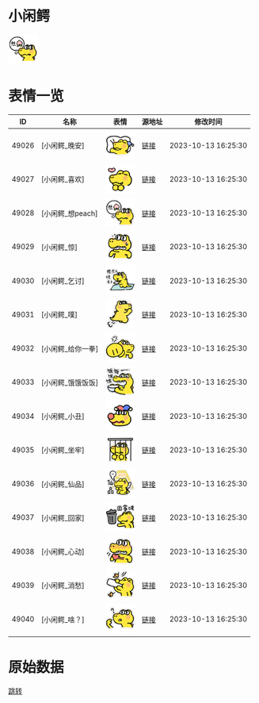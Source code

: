 # 小闲鳄

<img src="./cover.png" height="60" alt="cover" />

# 表情一览

|ID|名称|表情|源地址|修改时间|
|----|----|----|----|----|
|49026|[小闲鳄_晚安]|<img src="./pic/049026_%5B小闲鳄_晚安%5D.png" height="60" alt="晚安"/>|[链接](https://i0.hdslb.com/bfs/garb/b602894e311f54d4eee5050ed3056f3f5c7392a2.png)|2023-10-13 16:25:30|
|49027|[小闲鳄_喜欢]|<img src="./pic/049027_%5B小闲鳄_喜欢%5D.png" height="60" alt="喜欢"/>|[链接](https://i0.hdslb.com/bfs/garb/ba1b9d31f8677989e1c852280b653f998bda388e.png)|2023-10-13 16:25:30|
|49028|[小闲鳄_想peach]|<img src="./pic/049028_%5B小闲鳄_想peach%5D.png" height="60" alt="想peach"/>|[链接](https://i0.hdslb.com/bfs/garb/350c1daacb7046a8070d4d37880a8843b45db33e.png)|2023-10-13 16:25:30|
|49029|[小闲鳄_惊]|<img src="./pic/049029_%5B小闲鳄_惊%5D.png" height="60" alt="惊"/>|[链接](https://i0.hdslb.com/bfs/garb/fdd07b63f6beb40b70088ba29aeb70ce6bb59522.png)|2023-10-13 16:25:30|
|49030|[小闲鳄_乞讨]|<img src="./pic/049030_%5B小闲鳄_乞讨%5D.png" height="60" alt="乞讨"/>|[链接](https://i0.hdslb.com/bfs/garb/e374873101fa7427367b6d9123103d6c93a540b4.png)|2023-10-13 16:25:30|
|49031|[小闲鳄_噗]|<img src="./pic/049031_%5B小闲鳄_噗%5D.png" height="60" alt="噗"/>|[链接](https://i0.hdslb.com/bfs/garb/17edbb5c43c610dc353734fd146b1fa1cf1cb39d.png)|2023-10-13 16:25:30|
|49032|[小闲鳄_给你一拳]|<img src="./pic/049032_%5B小闲鳄_给你一拳%5D.png" height="60" alt="给你一拳"/>|[链接](https://i0.hdslb.com/bfs/garb/1bf32d535d50aa8fd6b90f17662c5276cdfe7d8f.png)|2023-10-13 16:25:30|
|49033|[小闲鳄_饿饿饭饭]|<img src="./pic/049033_%5B小闲鳄_饿饿饭饭%5D.png" height="60" alt="饿饿饭饭"/>|[链接](https://i0.hdslb.com/bfs/garb/d6cf12f5027adf77053860f9c8f01efd1d91e3f4.png)|2023-10-13 16:25:30|
|49034|[小闲鳄_小丑]|<img src="./pic/049034_%5B小闲鳄_小丑%5D.png" height="60" alt="小丑"/>|[链接](https://i0.hdslb.com/bfs/garb/bbe32e43e0a3a8f428911bf07253685a58bb919d.png)|2023-10-13 16:25:30|
|49035|[小闲鳄_坐牢]|<img src="./pic/049035_%5B小闲鳄_坐牢%5D.png" height="60" alt="坐牢"/>|[链接](https://i0.hdslb.com/bfs/garb/23a79c0a2f137e63da32eb13096f0e7898c55667.png)|2023-10-13 16:25:30|
|49036|[小闲鳄_仙品]|<img src="./pic/049036_%5B小闲鳄_仙品%5D.png" height="60" alt="仙品"/>|[链接](https://i0.hdslb.com/bfs/garb/fbf78cb9701a4d0c88dada462b3c710de134ba02.png)|2023-10-13 16:25:30|
|49037|[小闲鳄_回家]|<img src="./pic/049037_%5B小闲鳄_回家%5D.png" height="60" alt="回家"/>|[链接](https://i0.hdslb.com/bfs/garb/9e7c48c1d9233e0d7ae7224b9b170d82fb1e9c56.png)|2023-10-13 16:25:30|
|49038|[小闲鳄_心动]|<img src="./pic/049038_%5B小闲鳄_心动%5D.png" height="60" alt="心动"/>|[链接](https://i0.hdslb.com/bfs/garb/77012a8e5025e1aeacbbfd19bc5f8c91dcd25d5a.png)|2023-10-13 16:25:30|
|49039|[小闲鳄_消愁]|<img src="./pic/049039_%5B小闲鳄_消愁%5D.png" height="60" alt="消愁"/>|[链接](https://i0.hdslb.com/bfs/garb/bfc355d28e4dcc61f116a046105173a92df6fa43.png)|2023-10-13 16:25:30|
|49040|[小闲鳄_啥？]|<img src="./pic/049040_%5B小闲鳄_啥？%5D.png" height="60" alt="啥？"/>|[链接](https://i0.hdslb.com/bfs/garb/e07c22a3da5040c7bb495878665f89899339373a.png)|2023-10-13 16:25:30|

# 原始数据

[跳转](./raw.json)

